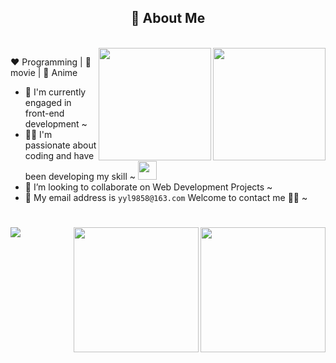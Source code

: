 <!-- 关于我 -->
<h2 height="200px" align="center">🎉 About Me</h2>
<br />

<!-- 背景图 -->
<img src="https://octodex.github.com/images/mona-lovelace.jpg" height="180" align="right"/>
<img src="https://octodex.github.com/images/snowtocat_final.jpg" height="180" align="right"/>

:heart: Programming | :purple_heart: movie | :blue_heart: Anime

- 🔭 I'm currently engaged in front-end development ~
- 👨‍💻 I'm passionate about coding and have been developing my skill ~ <img src="https://media.giphy.com/media/WUlplcMpOCEmTGBtBW/giphy.gif" width="30">
- 👻  I’m looking to collaborate on Web Development Projects ~
- 📨 My email address is `yyl9858@163.com` Welcome to contact me 👏🏻 ~  

# 
<div>
  <img src="https://github-readme-stats.vercel.app/api?username=yl995&show_icons=true&rank_icon=github&theme=buefy" align="left"/>
  <img src="https://octodex.github.com/images/skatetocat.png" height="200" align="right"/>
  <img src="https://octodex.github.com/images/hula_loop_octodex03.gif" height="200" align="right"/>
  <!-- <img src="https://github-readme-stats.zohan.tech/api/top-langs?username=yl995&layout=buefy"/> -->
</div>
